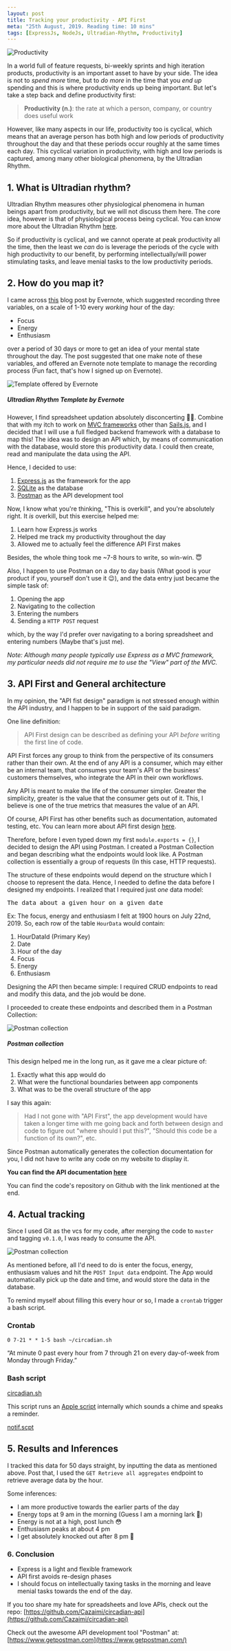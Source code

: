 ```yaml
---
layout: post
title: Tracking your productivity - API First
meta: "25th August, 2019. Reading time: 10 mins"
tags: [ExpressJs, NodeJs, Ultradian-Rhythm, Productivity]
---
```


![Productivity](/assets/images/posts/2-Ultradian-rhythm/productivity_laptop.jpg)

In a world full of feature requests, bi-weekly sprints and high iteration products, productivity is an important asset to have by your side. The idea is not to *spend more* time, but to *do more* in the time that you *end up* spending and this is where productivity ends up being important. But let's take a step back and define productivity first:

> **Productivity (n.)**: the rate at which a person, company, or country does useful work

However, like many aspects in our life, productivity too is cyclical, which means that an average person has both high and low periods of productivity throughout the day and that these periods occur roughly at the same times each day. This cyclical variation in productivity, with high and low periods is captured, among many other biological phenomena, by the Ultradian Rhythm. 

## 1. What is Ultradian rhythm?

Ultradian Rhythm measures other physiological phenomena in human beings apart from productivity, but we will not discuss them here. The core idea, however is that of physiological process being cyclical. You can know more about the Ultradian Rhythm [here](https://en.wikipedia.org/wiki/Ultradian_rhythm).

So if productivity is cyclical, and we cannot operate at peak productivity all the time, then the least we *can* do is leverage the periods of the cycle with high productivity to our benefit, by performing intellectually/will power stimulating tasks, and leave menial tasks to the low productivity periods. 

## 2. How do you map it?

I came across [this](https://evernote.com/blog/the-most-and-least-productive-hours-in-a-day/) blog post by Evernote, which suggested recording three variables, on a scale of 1-10 every *working* hour of the day:

- Focus
- Energy
- Enthusiasm

over a period of 30 days or more to get an idea of your mental state throughout the day. The post suggested that one make note of these variables, and offered an Evernote note template to manage the recording process (Fun fact, that's how I signed up on Evernote).

![Template offered by Evernote](/assets/images/posts/2-ultradian-rhythm/evernote-ultradian-rhythm-template.png)
<h5 class='image-subtext'>Ultradian Rhythm Template by Evernote</h5>

However, I find spreadsheet updation absolutely disconcerting 🙅‍♂️. Combine that with my itch to work on [MVC frameworks](https://en.wikipedia.org/wiki/Model–view–controller) other than [Sails.js](https://sailsjs.com/), and I decided that I will use a full fledged backend framework with a database to map this! The idea was to design an API which, by means of communication with the database, would store this productivity data. I could then create, read and manipulate the data using the API.

Hence, I decided to use:

1. [Express.js](http://expressjs.com/) as the framework for the app
2. [SQLite](https://www.sqlite.org/index.html) as the database
3. [Postman](https://www.getpostman.com) as the API development tool

Now, I know what you're thinking, "This is overkill", and you're absolutely right. It *is* overkill, but this exercise helped me:

1. Learn how Express.js works
2. Helped me track my productivity throughout the day
3. Allowed me to actually feel the difference API First makes

Besides, the whole thing took me ~7-8 hours to write, so win-win. 😇

Also, I happen to use Postman on a day to day basis (What good is your product if you, yourself don't use it 😉), and the data entry just became the simple task of:

1. Opening the app
2. Navigating to the collection 
3. Entering the numbers 
4. Sending a `HTTP POST` request

which, by the way I'd prefer over navigating to a boring spreadsheet and entering numbers (Maybe that's just me). 

*Note: Although many people typically use Express as a MVC framework, my particular needs did not require me to use the "View" part of the MVC.*

## 3. API First and General architecture

In my opinion, the "API fist design" paradigm is not stressed enough within the API industry, and I happen to be in support of the said paradigm.

One line definition:

> API First design can be described as defining your API *before* writing the first line of code. 

API First forces any group to think from the perspective of its consumers rather than their own. At the end of any API is a consumer, which may either be an internal team, that consumes your team's API or the business' customers themselves, who integrate the API in their own workflows. 

Any API is meant to make the life of the consumer simpler. Greater the simplicity, greater is the value that the consumer gets out of it. This, I believe is one of the true metrics that measures the value of an API. 

Of course, API First has other benefits such as documentation, automated testing, etc. You can learn more about API first design [here](https://www.programmableweb.com/api-university/understanding-api-first-design).

Therefore, before I even typed down my first `module.exports = {}`, I decided to design the API using Postman. I created a Postman Collection and began describing what the endpoints would look like. A Postman collection is essentially a group of requests (In this case, HTTP requests).

The structure of these endpoints would depend on the structure which I choose to represent the data. Hence, I needed to define the data before I designed my endpoints. I realized that I required just *one* data model: 

<pre>The data about a given hour on a given date</pre>

Ex: The focus, energy and enthusiasm I felt at 1900 hours on July 22nd, 2019. So, each row of the table `HourData` would contain:

1. HourDataId (Primary Key)
2. Date
3. Hour of the day
4. Focus
5. Energy
6. Enthusiasm

Designing the API then became simple: I required CRUD endpoints to read and modify this data, and the job would be done.

I proceeded to create these endpoints and described them in a Postman Collection:

![Postman collection](/assets/images/posts/2-ultradian-rhythm/postman-collection.png)
<h5 class='image-subtext'>Postman collection</h5>

This design helped me in the long run, as it gave me a clear picture of:

1. Exactly what this app would do
2. What were the functional boundaries between app components
3. What was to be the overall structure of the app

I say this again: 

> Had I not gone with "API First", the app development would have taken a longer time with me going back and forth between design and code to figure out "where should I put this?", "Should this code be a function of its own?", etc.

Since Postman automatically generates the collection documentation for you, I did not have to write any code on my website to display it. 

**You can find the API documentation [here](https://documenter.getpostman.com/view/4520909/S1LvWoaC)**

You can find the code's repository on Github with the link mentioned at the end.

## 4. Actual tracking

Since I used Git as the vcs for my code, after merging the code to `master` and tagging `v0.1.0`, I was ready to consume the API. 

![Postman collection](/assets/images/posts/2-ultradian-rhythm/postman-collection.png)

As mentioned before, all I'd need to do is enter the focus, energy, enthusiasm values and hit the `POST Input data` endpoint. The App would automatically pick up the date and time, and would store the data in the database. 

To remind myself about filling this every hour or so, I made a `crontab` trigger a bash script.

### Crontab

```
0 7-21 * * 1-5 bash ~/circadian.sh
```

“At minute 0 past every hour from 7 through 21 on every day-of-week from Monday through Friday.”

### Bash script

[circadian.sh](https://github.com/Cazaimi/circadian-api/blob/master/circadian.sh)

This script runs an [Apple script](https://developer.apple.com/library/archive/documentation/AppleScript/Conceptual/AppleScriptLangGuide/introduction/ASLR_intro.html) internally which sounds a chime and speaks a reminder.

[notif.scpt](https://github.com/Cazaimi/circadian-api/blob/master/notif.scpt)

## 5. Results and Inferences

I tracked this data for 50 days straight, by inputting the data as mentioned above. Post that, I used the `GET Retrieve all aggregates` endpoint to retrieve average data by the hour.

Some inferences:

- I am more productive towards the earlier parts of the day
- Energy tops at 9 am in the morning (Guess I am a morning lark 🌅)
- Energy is not at a high, post lunch 😳
- Enthusiasm peaks at about 4 pm
- I get absolutely knocked out after 8 pm 🥊

### 6. Conclusion

- Express is a light and flexible framework
- API first avoids re-design phases
- I should focus on intellectually taxing tasks in the morning and leave menial tasks towards the end of the day. 

If you too share my hate for spreadsheets and love APIs, check out the repo: [https://github.com/Cazaimi/circadian-api](https://github.com/Cazaimi/circadian-api)

Check out the awesome API development tool "Postman" at: [https://www.getpostman.com](https://www.getpostman.com/)
